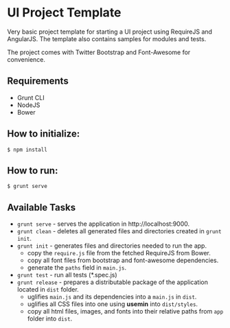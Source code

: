 # UI Project Template #

Very basic project template for starting a UI project using RequireJS and AngularJS. The template also contains samples for modules and tests.

The project comes with Twitter Bootstrap and Font-Awesome for convenience.  
## Requirements ##
* Grunt CLI
* NodeJS
* Bower

## How to initialize: ##

    $ npm install

## How to run: ##
    $ grunt serve

## Available Tasks ##
* `grunt serve` - serves the application in http://localhost:9000.
* `grunt clean` - deletes all generated files and directories created in `grunt init`.
* `grunt init` - generates files and directories needed to run the app.
    * copy the `require.js` file from the fetched RequireJS from Bower.
    * copy all font files from bootstrap and font-awesome dependencies.
    * generate the `paths` field in `main.js`.
* `grunt test` - run all tests (*.spec.js)
* `grunt release` - prepares a distributable package of the application located in `dist` folder.
    * uglifies `main.js` and its dependencies into a `main.js` in `dist`.
    * uglifies all CSS files into one using **usemin** into `dist/styles`.
    * copy all html files, images, and fonts into their relative paths from `app` folder into `dist`.


